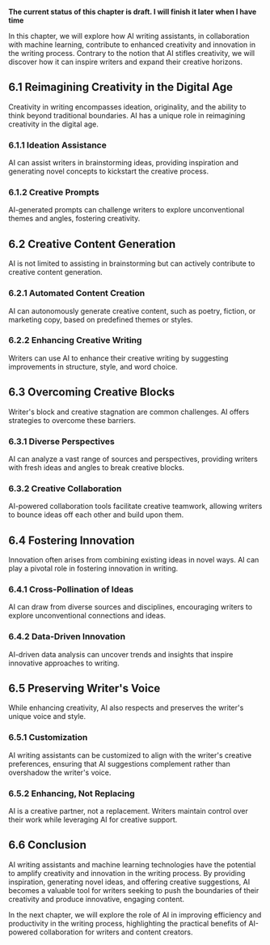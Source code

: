 **The current status of this chapter is draft. I will finish it later when I have time**

In this chapter, we will explore how AI writing assistants, in collaboration with machine learning, contribute to enhanced creativity and innovation in the writing process. Contrary to the notion that AI stifles creativity, we will discover how it can inspire writers and expand their creative horizons.

6.1 Reimagining Creativity in the Digital Age
---------------------------------------------

Creativity in writing encompasses ideation, originality, and the ability to think beyond traditional boundaries. AI has a unique role in reimagining creativity in the digital age.

### 6.1.1 Ideation Assistance

AI can assist writers in brainstorming ideas, providing inspiration and generating novel concepts to kickstart the creative process.

### 6.1.2 Creative Prompts

AI-generated prompts can challenge writers to explore unconventional themes and angles, fostering creativity.

6.2 Creative Content Generation
-------------------------------

AI is not limited to assisting in brainstorming but can actively contribute to creative content generation.

### 6.2.1 Automated Content Creation

AI can autonomously generate creative content, such as poetry, fiction, or marketing copy, based on predefined themes or styles.

### 6.2.2 Enhancing Creative Writing

Writers can use AI to enhance their creative writing by suggesting improvements in structure, style, and word choice.

6.3 Overcoming Creative Blocks
------------------------------

Writer's block and creative stagnation are common challenges. AI offers strategies to overcome these barriers.

### 6.3.1 Diverse Perspectives

AI can analyze a vast range of sources and perspectives, providing writers with fresh ideas and angles to break creative blocks.

### 6.3.2 Creative Collaboration

AI-powered collaboration tools facilitate creative teamwork, allowing writers to bounce ideas off each other and build upon them.

6.4 Fostering Innovation
------------------------

Innovation often arises from combining existing ideas in novel ways. AI can play a pivotal role in fostering innovation in writing.

### 6.4.1 Cross-Pollination of Ideas

AI can draw from diverse sources and disciplines, encouraging writers to explore unconventional connections and ideas.

### 6.4.2 Data-Driven Innovation

AI-driven data analysis can uncover trends and insights that inspire innovative approaches to writing.

6.5 Preserving Writer's Voice
-----------------------------

While enhancing creativity, AI also respects and preserves the writer's unique voice and style.

### 6.5.1 Customization

AI writing assistants can be customized to align with the writer's creative preferences, ensuring that AI suggestions complement rather than overshadow the writer's voice.

### 6.5.2 Enhancing, Not Replacing

AI is a creative partner, not a replacement. Writers maintain control over their work while leveraging AI for creative support.

6.6 Conclusion
--------------

AI writing assistants and machine learning technologies have the potential to amplify creativity and innovation in the writing process. By providing inspiration, generating novel ideas, and offering creative suggestions, AI becomes a valuable tool for writers seeking to push the boundaries of their creativity and produce innovative, engaging content.

In the next chapter, we will explore the role of AI in improving efficiency and productivity in the writing process, highlighting the practical benefits of AI-powered collaboration for writers and content creators.
